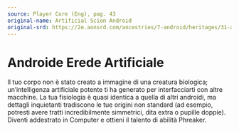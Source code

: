 ```yaml
---
source: Player Core (Eng), pag. 43
original-name: Artificial Scion Android
original-srd: https://2e.aonsrd.com/ancestries/7-android/heritages/31-artificial-scion-android
---
```


# Androide Erede Artificiale

Il tuo corpo non è stato creato a immagine di una creatura biologica;
un’intelligenza artificiale potente ti ha generato per interfacciarti con altre
macchine. La tua fisiologia è quasi identica a quella di altri androidi, ma
dettagli inquietanti tradiscono le tue origini non standard (ad esempio,
potresti avere tratti incredibilmente simmetrici, dita extra o pupille doppie).
Diventi addestrato in Computer e ottieni il talento di abilità Phreaker.

